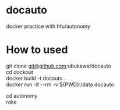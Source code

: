 # docauto
docker practice with hfu/autonomy

# How to used
git clone git@github.com:ubukawa/docauto  
cd dockout  
docker build -t docauto .  
docker run -it --rm -v ${PWD}:/data docauto  

cd autonomy  
rake  
